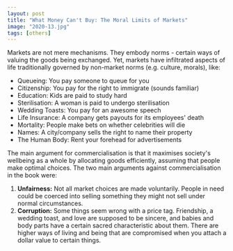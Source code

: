```yaml
---
layout: post
title: "What Money Can't Buy: The Moral Limits of Markets"
image: "2020-13.jpg"
tags: [others]
---
```


Markets are not mere mechanisms. They embody norms - certain ways of valuing the goods being exchanged. Yet, markets have infiltrated aspects of life traditionally governed by non-market norms (e.g. culture, morals), like:

* Queueing: You pay someone to queue for you
* Citizenship: You pay for the right to immigrate (sounds familiar)
* Education: Kids are paid to study hard
* Sterilisation: A woman is paid to undergo sterilisation
* Wedding Toasts: You pay for an awesome speech
* Life Insurance: A company gets payouts for its employees' death
* Mortality: People make bets on whether celebrities will die
* Names: A city/company sells the right to name their property
* The Human Body: Rent your forehead for advertisements

The main argument for commercialisation is that it maximises society's wellbeing as a whole by allocating goods efficiently, assuming that people make optimal choices. The two main arguments against commercialisation in the book were:

1. **Unfairness:** Not all market choices are made voluntarily. People in need could be coerced into selling something they might not sell under normal circumstances.
2. **Corruption:** Some things seem wrong with a price tag. Friendship, a wedding toast, and love are supposed to be sincere, and babies and body parts have a certain sacred characteristic about them. There are higher ways of living and being that are compromised when you attach a dollar value to certain things.